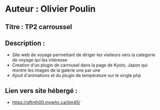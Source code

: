 
# Auteur : Olivier Poulin

## Titre : TP2 carroussel

## Description :
- Site web de voyage permettant de diriger les visiteurs vers la categorie de voyage qui les intéresse
- Creation d'un plugin de carrousel dans la page de Kyoto, Japon qui montre les images de la galerie une par une
- Ajout d'animations et du plugin de température sur le single.php

## Lien vers site hébergé :
- https://gftnth00.mywhc.ca/tim45/
